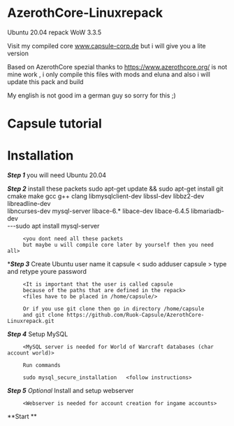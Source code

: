 # AzerothCore-Linuxrepack
Ubuntu 20.04 repack WoW 3.3.5

Visit my compiled core www.capsule-corp.de
but i will give you a lite version

Based on AzerothCore spezial thanks to https://www.azerothcore.org/
is not mine work , i only compile this files with mods and eluna 
and also i will update this pack and build

My english is not good im a german guy so sorry for this  ;)

# Capsule tutorial
# Installation

***Step 1*** you will need Ubuntu 20.04
         <placeholder>

***Step 2*** install these packets 
         sudo apt-get update && sudo apt-get install git cmake make gcc g++ clang libmysqlclient-dev libssl-dev libbz2-dev libreadline-dev              
         libncurses-dev mysql-server libace-6.* libace-dev libace-6.4.5 libmariadb-dev  
         ---sudo apt install mysql-server
        
         <you dont need all these packets 
         but maybe u will compile core later by yourself then you need all>

****Step 3*** Create Ubuntu user name it capsule < sudo adduser capsule > type and retype youre password 
         
         <It is important that the user is called capsule 
         because of the paths that are defined in the repack>
         <files have to be placed in /home/capsule/>
        
         Or if you use git clone then go in directory /home/capsule 
         and git clone https://github.com/Ruok-Capsule/AzerothCore-Linuxrepack.git
         

***Step 4*** Setup MySQL 
         
         <MySQL server is needed for World of Warcraft databases (char account world)>
         
         Run commands
         
         sudo mysql_secure_installation   <follow instructions>

***Step 5*** *Optional* Install and setup webserver 
        
         <Webserver is needed for account creation for ingame accounts>
        
        
**Start  **       

